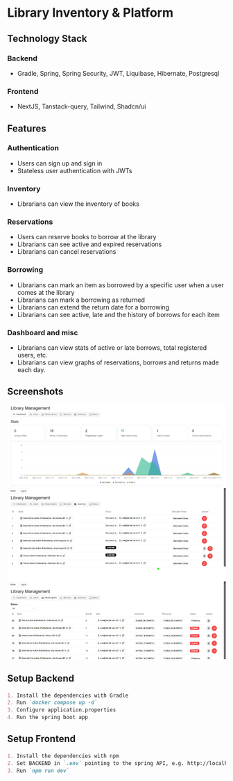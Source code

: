 # Library Inventory & Platform

## Technology Stack
### Backend
- Gradle, Spring, Spring Security, JWT, Liquibase, Hibernate, Postgresql
### Frontend
- NextJS, Tanstack-query, Tailwind, Shadcn/ui

## Features

### Authentication
- Users can sign up and sign in
- Stateless user authentication with JWTs

### Inventory 
- Librarians can view the inventory of books

### Reservations
- Users can reserve books to borrow at the library
- Librarians can see active and expired reservations
- Librarians can cancel reservations

### Borrowing
- Librarians can mark an item as borrowed by a specific user when a user comes at the library
- Librarians can mark a borrowing as returned
- Librarians can extend the return date for a borrowing
- Librarians can see active, late and the history of borrows for each item

### Dashboard and misc
- Librarians can view stats of active or late borrows, total registered users, etc.
- Librarians can view graphs of reservations, borrows and returns made each day.

## Screenshots

![stats](screenshots/stats.png)
![inventory](screenshots/inventory.png)
![reservations](screenshots/reservations.png)

## Setup Backend
```md
1. Install the dependencies with Gradle
2. Run `docker compose up -d`
3. Configure application.properties 
4. Run the spring boot app
```

## Setup Frontend
```md
1. Install the dependencies with npm
2. Set BACKEND in `.env` pointing to the spring API, e.g. http://localhost:8090
3. Run `npm run dev`
```